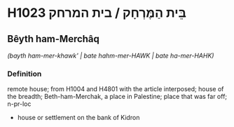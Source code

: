 # H1023 בֵּית הַמֶּרְחָק / בית המרחק

## Bêyth ham-Merchâq

_(bayth ham-mer-khawk' | bate hahm-mer-HAWK | bate ha-mer-HAHK)_

### Definition

remote house; from H1004 and H4801 with the article interposed; house of the breadth; Beth-ham-Merchak, a place in Palestine; place that was far off; n-pr-loc

- house or settlement on the bank of Kidron
